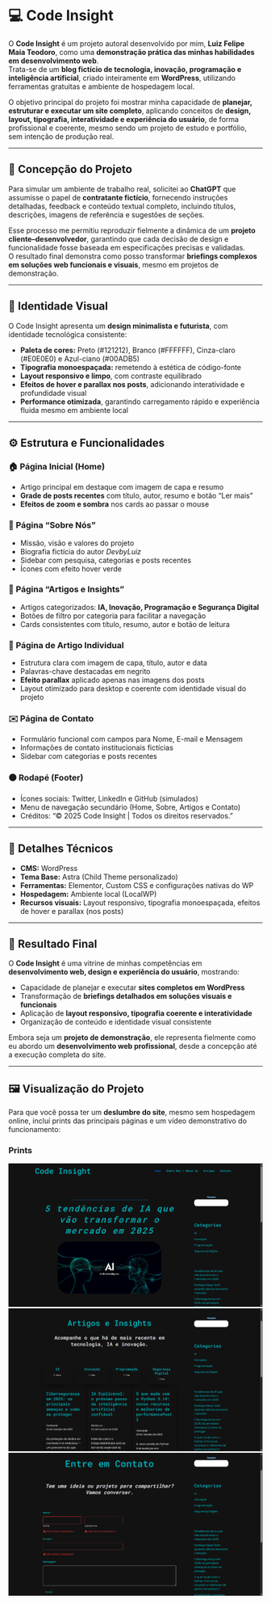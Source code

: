 # 💻 Code Insight

O **Code Insight** é um projeto autoral desenvolvido por mim, **Luiz Felipe Maia Teodoro**, como uma **demonstração prática das minhas habilidades em desenvolvimento web**.  
Trata-se de um **blog fictício de tecnologia, inovação, programação e inteligência artificial**, criado inteiramente em **WordPress**, utilizando ferramentas gratuitas e ambiente de hospedagem local.  

O objetivo principal do projeto foi mostrar minha capacidade de **planejar, estruturar e executar um site completo**, aplicando conceitos de **design, layout, tipografia, interatividade e experiência do usuário**, de forma profissional e coerente, mesmo sendo um projeto de estudo e portfólio, sem intenção de produção real.

---

## 🧩 Concepção do Projeto

Para simular um ambiente de trabalho real, solicitei ao **ChatGPT** que assumisse o papel de **contratante fictício**, fornecendo instruções detalhadas, feedback e conteúdo textual completo, incluindo títulos, descrições, imagens de referência e sugestões de seções.  

Esse processo me permitiu reproduzir fielmente a dinâmica de um **projeto cliente–desenvolvedor**, garantindo que cada decisão de design e funcionalidade fosse baseada em especificações precisas e validadas.  
O resultado final demonstra como posso transformar **briefings complexos em soluções web funcionais e visuais**, mesmo em projetos de demonstração.

---

## 🎨 Identidade Visual

O Code Insight apresenta um **design minimalista e futurista**, com identidade tecnológica consistente:

- **Paleta de cores:** Preto (#121212), Branco (#FFFFFF), Cinza-claro (#E0E0E0) e Azul-ciano (#00ADB5)  
- **Tipografia monoespaçada:** remetendo à estética de código-fonte  
- **Layout responsivo e limpo**, com contraste equilibrado  
- **Efeitos de hover e parallax nos posts**, adicionando interatividade e profundidade visual  
- **Performance otimizada**, garantindo carregamento rápido e experiência fluida mesmo em ambiente local

---

## ⚙️ Estrutura e Funcionalidades

### 🏠 Página Inicial (Home)
- Artigo principal em destaque com imagem de capa e resumo  
- **Grade de posts recentes** com título, autor, resumo e botão “Ler mais”  
- **Efeitos de zoom e sombra** nos cards ao passar o mouse

### 👤 Página “Sobre Nós”
- Missão, visão e valores do projeto  
- Biografia fictícia do autor *DevbyLuiz*  
- Sidebar com pesquisa, categorias e posts recentes  
- Ícones com efeito hover verde

### 📰 Página “Artigos e Insights”
- Artigos categorizados: **IA, Inovação, Programação e Segurança Digital**  
- Botões de filtro por categoria para facilitar a navegação  
- Cards consistentes com título, resumo, autor e botão de leitura

### 🧠 Página de Artigo Individual
- Estrutura clara com imagem de capa, título, autor e data  
- Palavras-chave destacadas em negrito  
- **Efeito parallax** aplicado apenas nas imagens dos posts  
- Layout otimizado para desktop e coerente com identidade visual do projeto

### ✉️ Página de Contato
- Formulário funcional com campos para Nome, E-mail e Mensagem  
- Informações de contato institucionais fictícias  
- Sidebar com categorias e posts recentes

### ⚫ Rodapé (Footer)
- Ícones sociais: Twitter, LinkedIn e GitHub (simulados)  
- Menu de navegação secundário (Home, Sobre, Artigos e Contato)  
- Créditos: “© 2025 Code Insight | Todos os direitos reservados.”

---

## 🔧 Detalhes Técnicos

- **CMS:** WordPress  
- **Tema Base:** Astra (Child Theme personalizado)  
- **Ferramentas:** Elementor, Custom CSS e configurações nativas do WP  
- **Hospedagem:** Ambiente local (LocalWP)  
- **Recursos visuais:** Layout responsivo, tipografia monoespaçada, efeitos de hover e parallax (nos posts)

---

## 🚀 Resultado Final

O **Code Insight** é uma vitrine de minhas competências em **desenvolvimento web, design e experiência do usuário**, mostrando:

- Capacidade de planejar e executar **sites completos em WordPress**  
- Transformação de **briefings detalhados em soluções visuais e funcionais**  
- Aplicação de **layout responsivo, tipografia coerente e interatividade**  
- Organização de conteúdo e identidade visual consistente  

Embora seja um **projeto de demonstração**, ele representa fielmente como eu abordo um **desenvolvimento web profissional**, desde a concepção até a execução completa do site.

---

## 🖼️ Visualização do Projeto

Para que você possa ter um **deslumbre do site**, mesmo sem hospedagem online, incluí prints das principais páginas e um vídeo demonstrativo do funcionamento:

### Prints

![Home Page](assets/homept1.png)  
![Artigos e Insights](assets/artigos.png)  
![Contato](assets/contato.png)
